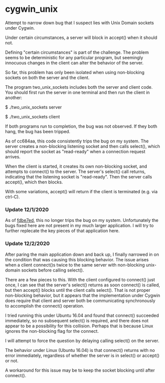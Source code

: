 # cygwin_unix
Attempt to narrow down bug that I suspect lies with Unix Domain sockets under Cygwin.

Under certain circumstances, a server will block in accept() when it should not.

Defining "certain circumstances" is part of the challenge. The problem seems to
be deterministic for any particular program, but seemingly innocuous changes in
the client can alter the behavior of the server.

So far, this problem has only been isolated when using non-blocking sockets on
both the server and the client.

The program two_unix_sockets includes both the server and client code. You should
first run the server in one terminal and then run the client in another:

$ ./two_unix_sockets server

$ ./two_unix_sockets client

If both programs run to completion, the bug was not observed. If they both hang,
the bug has been tripped.

As of cc684aa, this code consistently trips the bug on my system. The server creates
a non-blocking listening socket and then calls select(), which should report the
socket as "read-ready" when a connection request arrives.

When the client is started, it creates its own non-blocking socket, and attempts to
connect() to the server. The server's select() call returns, indicating that the
listening socket is "read-ready". Then the server calls accept(), which then blocks.

With some variations, accept() will return if the client is terminated (e.g. via ctrl-C).

### Update 12/1/2020
As of [fdbe7ed](https://github.com/nthallen/cygwin_unix/commit/fbde7ed94c85a7ef569f4b24f06db03b99a955a9),
this no longer trips the bug on my system. Unfortunately the bugs fixed here are not
present in my much larger application. I will try to further replecate the key pieces
of that application here.

### Update 12/2/2020
After paring the main application down and back up, I finally narrowed in on the condition
that was causing this blocking behavior. The issue arises when a client connect()s twice
to the same server with non-blocking unix-domain sockets before calling select().

There are a few pieces to this. With the client configured to connect() just once, I can
see that the server's select() returns as soon connect() is called, but then accept()
blocks until the client calls select(). That is not proper non-blocking behavior, but it
appears that the implementation under Cygwin does require that client and server
both be communicating synchronously to accomplish the connect() operation.

I tried running this under Ubuntu 16.04 and found that connect() succeeded immediately, so
no subsequent select() is required, and there does not appear to be a possibility for this
collision. Perhaps that is because Linux ignores the non-blocking flag for the connect.

I will attempt to force the question by delaying calling select() on the server.

The behavior under Linux (Ubuntu 16.04) is that connect() returns with no error
immediately, regardless of whether the server is in select() or accept() or not.

A workaround for this issue may be to keep the socket blocking until after connect().

